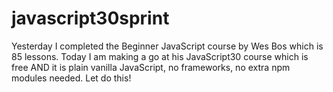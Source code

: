 # javascript30sprint
Yesterday I completed the Beginner JavaScript course by Wes Bos which is 85 lessons. Today I am making a go at his JavaScript30 course which is free AND it is plain vanilla JavaScript, no frameworks, no extra npm modules needed. Let do this!
